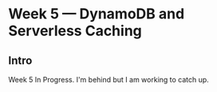 # Week 5 — DynamoDB and Serverless Caching

## Intro
Week 5 In Progress.
I'm behind but I am working to catch up.